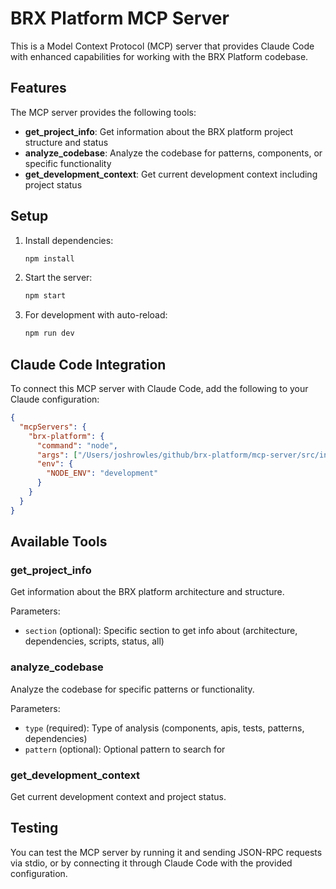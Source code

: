 # BRX Platform MCP Server

This is a Model Context Protocol (MCP) server that provides Claude Code with enhanced capabilities for working with the BRX Platform codebase.

## Features

The MCP server provides the following tools:

- **get_project_info**: Get information about the BRX platform project structure and status
- **analyze_codebase**: Analyze the codebase for patterns, components, or specific functionality  
- **get_development_context**: Get current development context including project status

## Setup

1. Install dependencies:
   ```bash
   npm install
   ```

2. Start the server:
   ```bash
   npm start
   ```

3. For development with auto-reload:
   ```bash
   npm run dev
   ```

## Claude Code Integration

To connect this MCP server with Claude Code, add the following to your Claude configuration:

```json
{
  "mcpServers": {
    "brx-platform": {
      "command": "node",
      "args": ["/Users/joshrowles/github/brx-platform/mcp-server/src/index.js"],
      "env": {
        "NODE_ENV": "development"
      }
    }
  }
}
```

## Available Tools

### get_project_info
Get information about the BRX platform architecture and structure.

Parameters:
- `section` (optional): Specific section to get info about (architecture, dependencies, scripts, status, all)

### analyze_codebase
Analyze the codebase for specific patterns or functionality.

Parameters:
- `type` (required): Type of analysis (components, apis, tests, patterns, dependencies)
- `pattern` (optional): Optional pattern to search for

### get_development_context
Get current development context and project status.

## Testing

You can test the MCP server by running it and sending JSON-RPC requests via stdio, or by connecting it through Claude Code with the provided configuration.